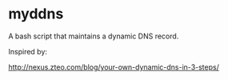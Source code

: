 myddns
=========

A bash script that maintains a dynamic DNS record.

Inspired by:

http://nexus.zteo.com/blog/your-own-dynamic-dns-in-3-steps/
